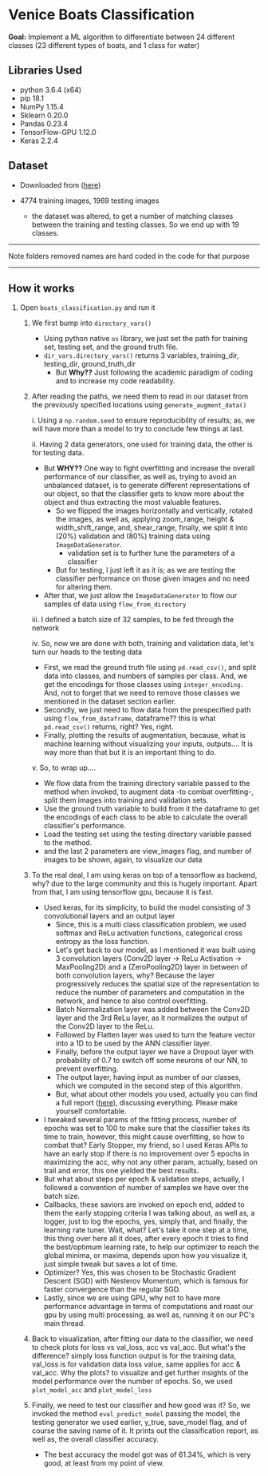 # Venice Boats Classification

**Goal:** Implement a ML algorithm to differentiate between 24 different classes (23 different types of boats, and 1 class for water)

## Libraries Used

- python 3.6.4 (x64)
- pip 18.1
- NumPy 1.15.4
- Sklearn 0.20.0
- Pandas 0.23.4
- TensorFlow-GPU 1.12.0
- Keras 2.2.4

## Dataset

- Downloaded from ([here](http://www.diag.uniroma1.it/~labrococo/MAR/classification.htm))
- 4774 training images, 1969 testing images

  - the dataset was altered, to get a number of matching classes between the training and testing classes. So we end up with 19 classes. &nbsp;

---

Note folders removed names are hard coded in the code for that purpose

---

## How it works

1. Open `boats_classification.py` and run it

   1. We first bump into `directory_vars()`

      - Using python native `os` library, we just set the path for training set, testing set, and the ground truth file.
      - `dir_vars.directory_vars()` returns 3 variables, training_dir, testing_dir, ground_truth_dir
        - But **Why??** Just following the academic paradigm of coding and to increase my code readability.

   2. After reading the paths, we need them to read in our dataset from the previously specified locations using `generate_augment_data()`

      i. Using a `np.random.seed` to ensure reproducibility of results; as, we will have more than a model to try to conclude few things at last.

      ii. Having 2 data generators, one used for training data, the other is for testing data.

      - But **WHY??** One way to fight overfitting and increase the overall performance of our classifier, as well as, trying to avoid an unbalanced dataset, is to generate different representations of our object, so that the classifier gets to know more about the object and thus extracting the most valuable features.
        - So we flipped the images horizontally and vertically, rotated the images, as well as, applying zoom_range, height & width_shift_range, and, shear_range, finally, we split it into (20%) validation and (80%) training data using `ImageDataGenerator`.
          - validation set is to further tune the parameters of a classifier
        - But for testing, I just left it as it is; as we are testing the classifier performance on those given images and no need for altering them.
      - After that, we just allow the `ImageDataGenerator` to flow our samples of data using `flow_from_directory`

      iii. I defined a batch size of 32 samples, to be fed through the network

      iv. So, now we are done with both, training and validation data, let's turn our heads to the testing data

      - First, we read the ground truth file using `pd.read_csv()`, and split data into classes, and numbers of samples per class. And, we get the encodings for those classes using `integer_encoding`. And, not to forget that we need to remove those classes we mentioned in the dataset section earlier.
      - Secondly, we just need to flow data from the prespecified path using `flow_from_dataframe`, dataframe?? this is what `pd.read_csv()` returns, right? Yes, right.
      - Finally, plotting the results of augmentation, because, what is machine learning without visualizing your inputs, outputs.... It is way more than that but it is an important thing to do.

      v. So, to wrap up....

      - We flow data from the training directory variable passed to the method when invoked, to augment data -to combat overfitting-, split them images into training and validation sets.
      - Use the ground truth variable to build from it the dataframe to get the encodings of each class to be able to calculate the overall classifier's performance.
      - Load the testing set using the testing directory variable passed to the method.
      - and the last 2 parameters are view_images flag, and number of images to be shown, again, to visualize our data

   3. To the real deal, I am using keras on top of a tensorflow as backend, why? due to the large community and this is hugely important. Apart from that, I am using tensorflow gpu, because it is fast.

      - Used keras, for its simplicity, to build the model consisting of 3 convolutional layers and an output layer
        - Since, this is a multi class classification problem, we used softmax and ReLu activation functions, categorical cross entropy as the loss function.
        - Let's get back to our model, as I mentioned it was built using 3 convolution layers (Conv2D layer -> ReLu Activation -> MaxPooling2D) and a (ZeroPooling2D) layer in between of both convolution layers, why? Because the layer progressively reduces the spatial size of the representation to reduce the number of parameters and computation in the network, and hence to also control overfitting.
        - Batch Normalization layer was added between the Conv2D layer and the 3rd ReLu layer, as it normalizes the output of the Conv2D layer to the ReLu.
        - Followed by Flatten layer was used to turn the feature vector into a 1D to be used by the ANN classifier layer.
        - Finally, before the output layer we have a Dropout layer with probability of 0.7 to switch off some neurons of our NN, to prevent overfitting.
        - The output layer, having input as number of our classes, which we computed in the second step of this algorithm.
        - But, what about other models you used, actually you can find a full report ([here]("./Report.pdf")), discussing everything. Please make yourself comfortable.
      - I tweaked several params of the fitting process, number of epochs was set to 100 to make sure that the classifier takes its time to train, however, this might cause overfitting, so how to combat that? Early Stopper, my friend, so I used Keras APIs to have an early stop if there is no improvement over 5 epochs in maximizing the acc, why not any other param, actually, based on trail and error, this one yielded the best results.
      - But what about steps per epoch & validation steps, actually, I followed a convention of number of samples we have over the batch size.
      - Callbacks, these saviors are invoked on epoch end, added to them the early stopping criteria I was talking about, as well as, a logger, just to log the epochs, yes, simply that, and finally, the learning rate tuner. Wait, what? Let's take it one step at a time, this thing over here all it does, after every epoch it tries to find the best/optimum learning rate, to help our optimizer to reach the global minima, or maxima, depends upon how you visualize it, just simple tweak but saves a lot of time.
      - Optimizer? Yes, this was chosen to be Stochastic Gradient Descent (SGD) with Nesterov Momentum, which is famous for faster convergence than the regular SGD.
      - Lastly, since we are using GPU, why not to have more performance advantage in terms of computations and roast our gpu by using multi processing, as well as, running it on our PC's main thread.

   4. Back to visualization, after fitting our data to the classifier, we need to check plots for loss vs val_loss, acc vs val_acc. But what's the difference? simply loss function output is for the training data, val_loss is for validation data loss value, same applies for acc & val_acc. Why the plots? to visualize and get further insights of the model performance over the number of epochs. So, we used `plot_model_acc` and `plot_model_loss`

   5. Finally, we need to test our classifier and how good was it? So, we invoked the method `eval_predict_model` passing the model, the testing generator we used earlier, y_true, save_model flag, and of course the saving name of it. It prints out the classification report, as well as, the overall classifier accuracy.
      - The best accuracy the model got was of 61.34%, which is very good, at least from my point of view.
